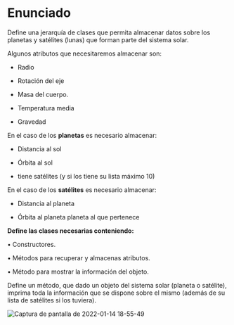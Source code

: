 # Enunciado

Define una jerarquía de clases que permita almacenar datos sobre los planetas y satélites (lunas) que forman parte del sistema solar. 

Algunos atributos que necesitaremos almacenar son: 

- Radio

- Rotación del eje

- Masa del cuerpo. 

- Temperatura media

- Gravedad

En el caso de los **planetas** es necesario almacenar:

- Distancia al sol

- Órbita al sol

- tiene satélites (y si los tiene su lista máximo 10)

En el caso de los **satélites** es necesario almacenar:

- Distancia al planeta 

- Órbita al planeta planeta al que pertenece



**Define las clases necesarias conteniendo:**

• Constructores. 

• Métodos para recuperar y almacenas atributos. 

• Método para mostrar la información del objeto. 


Define un método, que dado un objeto del sistema solar (planeta o satélite), imprima toda la información que se dispone sobre el mismo (además de su lista de satélites si los tuviera).

![Captura de pantalla de 2022-01-14 18-55-49](https://user-images.githubusercontent.com/91023374/149562533-f583c5b3-2c44-4b25-8155-ecba6e193b6d.png)

